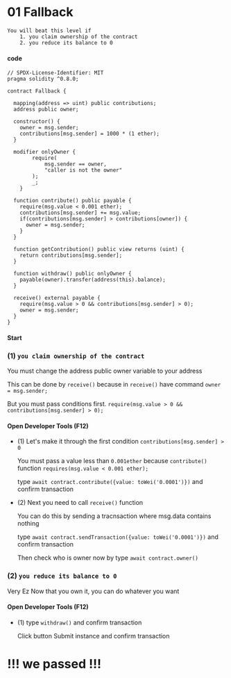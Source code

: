 # 01 Fallback


```
You will beat this level if
    1. you claim ownership of the contract
    2. you reduce its balance to 0
```
####  code
```
// SPDX-License-Identifier: MIT
pragma solidity ^0.8.0;

contract Fallback {

  mapping(address => uint) public contributions;
  address public owner;

  constructor() {
    owner = msg.sender;
    contributions[msg.sender] = 1000 * (1 ether);
  }

  modifier onlyOwner {
        require(
            msg.sender == owner,
            "caller is not the owner"
        );
        _;
    }

  function contribute() public payable {
    require(msg.value < 0.001 ether);
    contributions[msg.sender] += msg.value;
    if(contributions[msg.sender] > contributions[owner]) {
      owner = msg.sender;
    }
  }

  function getContribution() public view returns (uint) {
    return contributions[msg.sender];
  }

  function withdraw() public onlyOwner {
    payable(owner).transfer(address(this).balance);
  }

  receive() external payable {
    require(msg.value > 0 && contributions[msg.sender] > 0);
    owner = msg.sender;
  }
}

```

#### Start 


### (1) `you claim ownership of the contract`


You must change the address public owner variable to your address

This can be done by `receive()`  because in `receive()` have command `owner = msg.sender;`

But you must pass conditions first. `require(msg.value > 0 && contributions[msg.sender] > 0);`

#### Open Developer Tools (F12)

- (1)  Let's make it through the first condition `contributions[msg.sender] > 0` 

    You must pass a value less than `0.001ether` because  `contribute()` function `requires(msg.value < 0.001 ether);`
    
    type  `await contract.contribute({value: toWei('0.0001')})`  and confirm transaction


- (2) Next you need to call `receive()` function

  You can do this by sending a tracnsaction where msg.data contains nothing

    type `await contract.sendTransaction({value: toWei('0.0001')})` and confirm transaction

    Then check who is owner now by type  `await contract.owner()`

    
### (2) `you reduce its balance to 0`
Very Ez Now that you own it, you can do whatever you want

#### Open Developer Tools (F12)
- (1)  type `withdraw()` and confirm transaction
  
  
  Click button Submit instance and confirm transaction

# !!! we passed !!!


